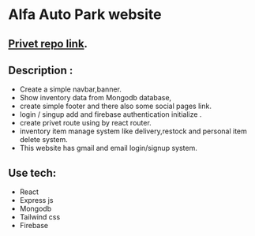 # Alfa Auto Park website

## [Privet repo link](https://github.com/facebook/create-react-app).

## Description :
- Create a simple navbar,banner.
- Show inventory data from Mongodb database,
- create simple footer and there also some social pages link.
- login / singup add and firebase authentication initialize .
- create privet route using by react router.
- inventory item manage system like delivery,restock and personal item delete system.
- This website has gmail and email login/signup system.





## Use tech:
- React
- Express js
- Mongodb
- Tailwind css
- Firebase